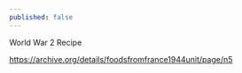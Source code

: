 ```yaml
---
published: false
---
```


World War 2 Recipe

https://archive.org/details/foodsfromfrance1944unit/page/n5
